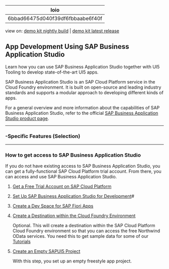 <!-- loio6bbad66475d040f39df6fbbaabe6f40f -->

| loio |
| -----|
| 6bbad66475d040f39df6fbbaabe6f40f |

<div id="loio">

view on: [demo kit nightly build](https://openui5nightly.hana.ondemand.com/#/topic/6bbad66475d040f39df6fbbaabe6f40f) | [demo kit latest release](https://openui5.hana.ondemand.com/#/topic/6bbad66475d040f39df6fbbaabe6f40f)</div>

## App Development Using SAP Business Application Studio

Learn how you can use SAP Business Application Studio together with UI5 Tooling to develop state-of-the-art UI5 apps.

SAP Business Application Studio is an SAP Cloud Platform service in the Cloud Foundry environment. It is built on open-source and leading industry standards and supports a modular approach to developing different kinds of apps.

For a general overview and more information about the capabilities of SAP Business Application Studio, refer to the official [SAP Business Application Studio product page](https://help.sap.com/viewer/product/SAP%20Business%20Application%20Studio/Cloud/en-US).

***

<a name="loio6bbad66475d040f39df6fbbaabe6f40f__section_chw_xrb_vmb"/>

### -Specific Features \(Selection\)

***

<a name="loio6bbad66475d040f39df6fbbaabe6f40f__section_v1r_lcs_ymb"/>

### How to get access to SAP Business Application Studio

If you do not have existing access to SAP Business Application Studio, you can get a fully-functional SAP Cloud Platform trial account. From there, you can access and use SAP Business Application Studio.

1.  [Get a Free Trial Account on SAP Cloud Platform](https://developers.sap.com/tutorials/hcp-create-trial-account.html)
2.  [Set Up SAP Business Application Studio for Development](https://developers.sap.com/tutorials/appstudio-onboarding.html)\#
3.  [Create a Dev Space for SAP Fiori Apps](https://developers.sap.com/tutorials/appstudio-devspace-fiori-create.html)
4.  [Create a Destination within the Cloud Foundry Environment](https://developers.sap.com/tutorials/cp-cf-create-destination.html)

    Optional. This will create a destination within the SAP Cloud Platform Cloud Foundry environment so that you can access the free Northwind OData services. You need this to get sample data for some of our [Tutorials](Get_Started_Setup,_Tutorials,_and_Demo_Apps_8b49fc1.md)

5.  [Create an Empty SAPUI5 Project](https://developers.sap.com/tutorials/sapui5-101-create-project.html)

    With this step, you set up an empty freestyle app project.


